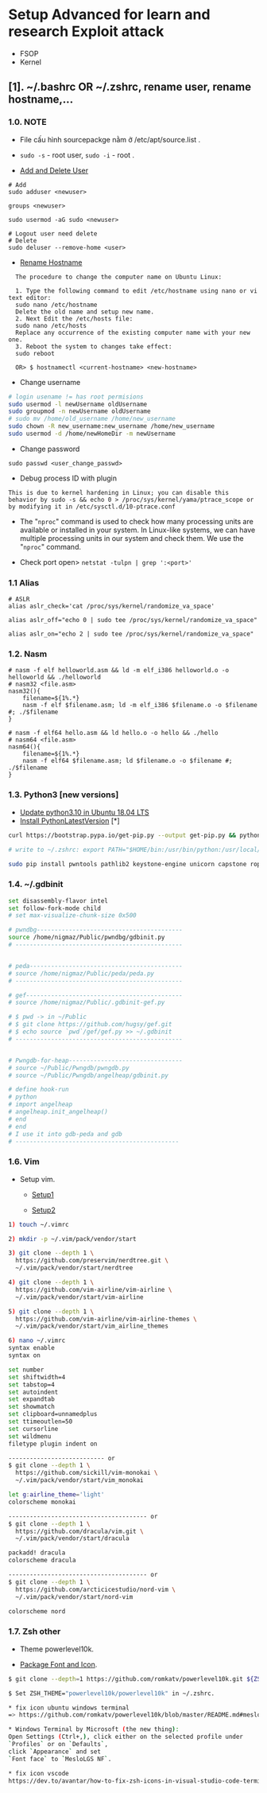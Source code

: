 # Setup Advanced for learn and research Exploit attack
- FSOP
- Kernel 

## [1]. ~/.bashrc OR ~/.zshrc, rename user, rename hostname,...
### 1.0. NOTE
- File cấu hình sourcepackge nằm ở /etc/apt/source.list .
- `sudo -s` - root user, `sudo -i` - root .

- [Add and Delete User](https://www.digitalocean.com/community/tutorials/how-to-add-and-delete-users-on-ubuntu-18-04) 
```
# Add
sudo adduser <newuser>

groups <newuser>

sudo usermod -aG sudo <newuser>

# Logout user need delete
# Delete
sudo deluser --remove-home <user>
```
    
- [Rename Hostname](https://www.cyberciti.biz/faq/ubuntu-change-hostname-command/)
```
  The procedure to change the computer name on Ubuntu Linux:

  1. Type the following command to edit /etc/hostname using nano or vi text editor:
  sudo nano /etc/hostname
  Delete the old name and setup new name.
  2. Next Edit the /etc/hosts file:
  sudo nano /etc/hosts
  Replace any occurrence of the existing computer name with your new one.
  3. Reboot the system to changes take effect:
  sudo reboot

  OR> $ hostnamectl <current-hostname> <new-hostname>
```

- Change username

```bash
# login usename != has root permisions
sudo usermod -l newUsername oldUsername
sudo groupmod -n newUsername oldUsername
# sudo mv /home/old_username /home/new_username
sudo chown -R new_username:new_username /home/new_username
sudo usermod -d /home/newHomeDir -m newUsername
```

- Change password

```
sudo passwd <user_change_passwd>
```

- Debug process ID with plugin

```
This is due to kernel hardening in Linux; you can disable this behavior by sudo -s && echo 0 > /proc/sys/kernel/yama/ptrace_scope or by modifying it in /etc/sysctl.d/10-ptrace.conf
```

  
- The "`nproc`" command is used to check how many processing units are available or installed in your system. In Linux-like systems, we can have multiple processing units in our system and check them. We use the "`nproc`" command.

- Check port open> `netstat -tulpn | grep ':<port>'`


### 1.1 Alias

```
# ASLR
alias aslr_check='cat /proc/sys/kernel/randomize_va_space'

alias aslr_off="echo 0 | sudo tee /proc/sys/kernel/randomize_va_space"

alias aslr_on="echo 2 | sudo tee /proc/sys/kernel/randomize_va_space"
```

### 1.2. Nasm

```
# nasm -f elf helloworld.asm && ld -m elf_i386 helloworld.o -o helloworld && ./helloworld
# nasm32 <file.asm>
nasm32(){
    filename=${1%.*}
    nasm -f elf $filename.asm; ld -m elf_i386 $filename.o -o $filename #; ./$filename
}
```

```
# nasm -f elf64 hello.asm && ld hello.o -o hello && ./hello
# nasm64 <file.asm>
nasm64(){
    filename=${1%.*}
    nasm -f elf64 $filename.asm; ld $filename.o -o $filename #; ./$filename
}
```

### 1.3. Python3 [new versions]

- [Update python3.10 in Ubuntu 18.04 LTS](https://www.youtube.com/watch?v=ir6KxzMICbE)
- [Install PythonLatestVersion](https://serverspace.io/support/help/install-python-latest-version-on-ubuntu-20-04/) [*]

```bash
curl https://bootstrap.pypa.io/get-pip.py --output get-pip.py && python get-pip.py

# write to ~/.zshrc: export PATH="$HOME/bin:/usr/bin/python:/usr/local/lib/python3.12/dist-packages/pip:$PATH"

sudo pip install pwntools pathlib2 keystone-engine unicorn capstone ropper ipython
```

### 1.4. ~/.gdbinit

```bash
set disassembly-flavor intel
set follow-fork-mode child
# set max-visualize-chunk-size 0x500

# pwndbg-----------------------------------------
source /home/nigmaz/Public/pwndbg/gdbinit.py
# -----------------------------------------------


# peda-------------------------------------------
# source /home/nigmaz/Public/peda/peda.py
# -----------------------------------------------

# gef--------------------------------------------
# source /home/nigmaz/Public/.gdbinit-gef.py

# $ pwd -> in ~/Public
# $ git clone https://github.com/hugsy/gef.git
# $ echo source `pwd`/gef/gef.py >> ~/.gdbinit
# -----------------------------------------------


# Pwngdb-for-heap--------------------------------
# source ~/Public/Pwngdb/pwngdb.py
# source ~/Public/Pwngdb/angelheap/gdbinit.py

# define hook-run
# python
# import angelheap
# angelheap.init_angelheap()
# end
# end
# I use it into gdb-peda and gdb
# ----------------------------------------------
```

### 1.6. Vim

- Setup vim.
  
  * [Setup1](https://codelearn.io/sharing/cai-dat-vim-editor-than-thanh-phan-1)
  
  * [Setup2](https://codelearn.io/sharing/cai-dat-vim-editor-than-thanh-phan-2)

```bash
1) touch ~/.vimrc

2) mkdir -p ~/.vim/pack/vendor/start

3) git clone --depth 1 \
  https://github.com/preservim/nerdtree.git \
  ~/.vim/pack/vendor/start/nerdtree

4) git clone --depth 1 \
  https://github.com/vim-airline/vim-airline \
  ~/.vim/pack/vendor/start/vim-airline

5) git clone --depth 1 \
  https://github.com/vim-airline/vim-airline-themes \
  ~/.vim/pack/vendor/start/vim_airline_themes

6) nano ~/.vimrc 
syntax enable              
syntax on

set number
set shiftwidth=4
set tabstop=4
set autoindent
set expandtab
set showmatch
set clipboard=unnamedplus
set ttimeoutlen=50
set cursorline
set wildmenu
filetype plugin indent on

--------------------------- or
$ git clone --depth 1 \
  https://github.com/sickill/vim-monokai \
  ~/.vim/pack/vendor/start/vim_monokai

let g:airline_theme='light'
colorscheme monokai

--------------------------------------- or
$ git clone --depth 1 \
  https://github.com/dracula/vim.git \
  ~/.vim/pack/vendor/start/dracula

packadd! dracula
colorscheme dracula

--------------------------------------- or
$ git clone --depth 1 \
  https://github.com/arcticicestudio/nord-vim \
  ~/.vim/pack/vendor/start/nord-vim

colorscheme nord
```

### 1.7. Zsh other

* Theme powerlevel10k.

* [Package Font and Icon](https://github.com/NigmaZ/Blogs/tree/main/Virtual-Machine/Note/MesloLGS%20NF).

```bash
$ git clone --depth=1 https://github.com/romkatv/powerlevel10k.git ${ZSH_CUSTOM:-$HOME/.oh-my-zsh/custom}/themes/powerlevel10k

$ Set ZSH_THEME="powerlevel10k/powerlevel10k" in ~/.zshrc.

* fix icon ubuntu windows terminal 
=> https://github.com/romkatv/powerlevel10k/blob/master/README.md#meslo-nerd-font-patched-for-powerlevel10k

* Windows Terminal by Microsoft (the new thing): 
Open Settings (Ctrl+,), click either on the selected profile under 
`Profiles` or on `Defaults`, 
click `Appearance` and set 
`Font face` to `MesloLGS NF`.

* fix icon vscode 
https://dev.to/avantar/how-to-fix-zsh-icons-in-visual-studio-code-terminal-38bb
```





